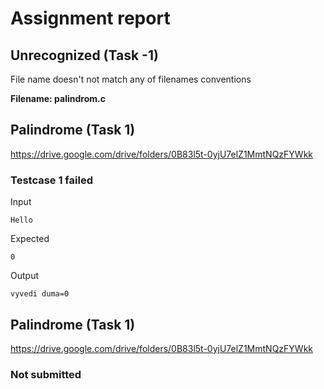 # Assignment report
## Unrecognized (Task -1)
File name doesn't not match any of filenames conventions

**Filename: palindrom.c**
## Palindrome (Task 1)
https://drive.google.com/drive/folders/0B83l5t-0yjU7elZ1MmtNQzFYWkk

### Testcase 1 failed
Input
```
Hello
```


Expected
```
0
```


Output
```
vyvedi duma=0
```

## Palindrome (Task 1)
https://drive.google.com/drive/folders/0B83l5t-0yjU7elZ1MmtNQzFYWkk

### Not submitted
